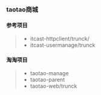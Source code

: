 ### taotao商城
#### 参考项目
> * itcast-httpclient/trunck/  
> * itcast-usermanage/trunck  
#### 淘淘项目
> * taotao-manage  
> * taotao-parent  
> * taotao-web/trunck  
